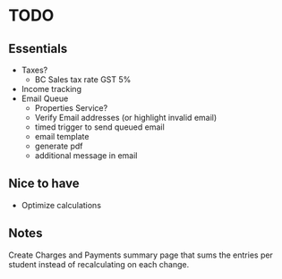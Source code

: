 # TODO

## Essentials

- Taxes?
  - BC Sales tax rate GST 5%
- Income tracking
- Email Queue
  - Properties Service?
  - Verify Email addresses (or highlight invalid email)
  - timed trigger to send queued email
  - email template
  - generate pdf
  - additional message in email

## Nice to have

- Optimize calculations

## Notes

Create Charges and Payments summary page that sums the entries per student instead of recalculating on each change.
